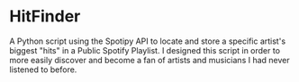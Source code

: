 # HitFinder
A Python script using the Spotipy API to locate and store a specific artist's biggest "hits" in a Public Spotify Playlist. I designed this script in order to more easily discover and become a fan of artists and musicians I had never listened to before.
